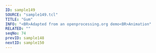 ```yaml
---
ID: sample149
SOURCE: "sample149.tcl"
TITLE: "Gum"
INFO: "<BR>Adapted from an openprocessing.org demo<BR>Animation"
RELATED: ""
seqNo: 74
prevID: sample148
nextID: sample150
---
```


